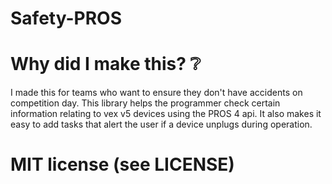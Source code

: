 # Safety-PROS

# Why did I make this? ❔

I made this for teams who want to ensure they don't have accidents on competition day. This library helps the programmer check certain information relating to vex v5 devices using the PROS 4 api. It also makes it easy to add tasks that alert the user if a device unplugs during operation.

# MIT license (see LICENSE)
